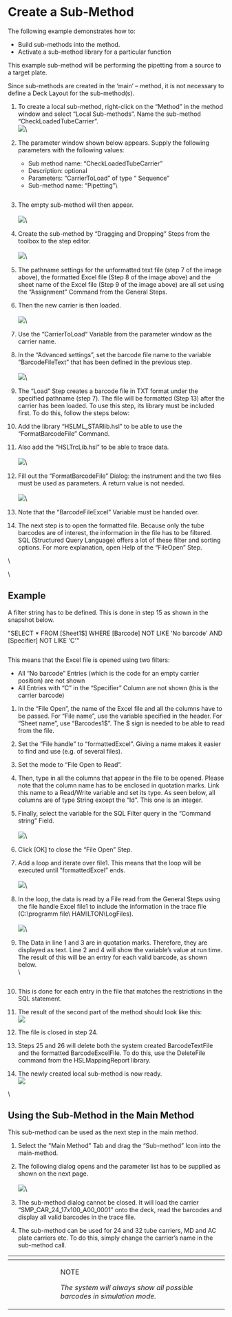 # Create a Sub-Method

The following example demonstrates how to:

* Build sub-methods into the method.
* Activate a sub-method library for a particular function

This example sub-method will be performing the pipetting from a source to a target plate.

Since sub-methods are created in the ‘main’ – method, it is not necessary to define a Deck Layout for the sub-method(s).

1. To create a local sub-method, right-click on the “Method” in the method window and select “Local Sub-methods”. Name the sub-method “CheckLoadedTubeCarrier”.\
   ![](<../.gitbook/assets/image (124).png>)\

2.  The parameter window shown below appears. Supply the following parameters with the following values:

    * Sub method name: “CheckLoadedTubeCarrier”
    * Description: optional
    * Parameters: “CarrierToLoad” of type “ Sequence”
    * Sub-method name: “Pipetting”\


    <figure><img src="../.gitbook/assets/image (125).png" alt=""><figcaption></figcaption></figure>
3. The empty sub-method will then appear.\
   \
   ![](<../.gitbook/assets/image (126).png>)\

4. Create the sub-method by “Dragging and Dropping” Steps from the toolbox to the step editor.\
   \
   ![](<../.gitbook/assets/image (127).png>)\

5. The pathname settings for the unformatted text file (step 7 of the image above), the formatted Excel file (Step 8 of the image above) and the sheet name of the Excel file (Step 9 of the image above) are all set using the “Assignment” Command from the General Steps.
6. Then the new carrier is then loaded.\
   \
   ![](<../.gitbook/assets/image (128).png>)\

7. Use the “CarrierToLoad“ Variable from the parameter window as the carrier name.
8. In the “Advanced settings”, set the barcode file name to the variable “BarcodeFileText” that has been defined in the previous step.\
   \
   ![](<../.gitbook/assets/image (129).png>)\

9. The “Load” Step creates a barcode file in TXT format under the specified pathname (step 7). The file will be formatted (Step 13) after the carrier has been loaded. To use this step, its library must be included first. To do this, follow the steps below:
10. Add the library “HSLML\_STARlib.hsl” to be able to use the “FormatBarcodeFile” Command.
11. Also add the “HSLTrcLib.hsl” to be able to trace data.\
    \
    ![](<../.gitbook/assets/image (130).png>)\

12. Fill out the “FormatBarcodeFile” Dialog: the instrument and the two files must be used as parameters. A return value is not needed.\
    \
    ![](<../.gitbook/assets/image (131).png>)\

13. Note that the “BarcodeFileExcel” Variable must be handed over.
14. The next step is to open the formatted file. Because only the tube barcodes are of interest, the information in the file has to be filtered. SQL (Structured Query Language) offers a lot of these filter and sorting options. For more explanation, open Help of the “FileOpen” Step.

\


\


## Example

A filter string has to be defined. This is done in step 15 as shown in the snapshot below.

"SELECT \* FROM \[Sheet1$] WHERE \[Barcode] NOT LIKE 'No barcode' AND \[Specifier] NOT LIKE 'C'"

<figure><img src="../.gitbook/assets/image (132).png" alt=""><figcaption></figcaption></figure>

This means that the Excel file is opened using two filters:

* All “No barcode” Entries (which is the code for an empty carrier position) are not shown
* All Entries with “C” in the “Specifier” Column are not shown (this is the carrier barcode)

1. In the “File Open”, the name of the Excel file and all the columns have to be passed. For “File name”, use the variable specified in the header. For “Sheet name”, use “Barcodes1$”. The $ sign is needed to be able to read from the file.
2. Set the “File handle” to “formattedExcel”. Giving a name makes it easier to find and use (e.g. of several files).
3. Set the mode to “File Open to Read”.
4. Then, type in all the columns that appear in the file to be opened. Please note that the column name has to be enclosed in quotation marks. Link this name to a Read/Write variable and set its type. As seen below, all columns are of type String except the “Id”. This one is an integer.
5. Finally, select the variable for the SQL Filter query in the “Command string” Field.\
   \
   ![](<../.gitbook/assets/image (133).png>)\

6. Click \[OK] to close the “File Open” Step.
7. Add a loop and iterate over file1. This means that the loop will be executed until ”formattedExcel” ends.\
   \
   ![](<../.gitbook/assets/image (134).png>)\

8. In the loop, the data is read by a File read from the General Steps using the file handle Excel file1 to include the information in the trace file (C:\programm file\ HAMILTON\LogFiles).\
   \
   ![](<../.gitbook/assets/image (135).png>)\

9.  The Data in line 1 and 3 are in quotation marks. Therefore, they are displayed as text. Line 2 and 4 will show the variable’s value at run time. The result of this will be an entry for each valid barcode, as shown below.\
    \


    <figure><img src="../.gitbook/assets/image (137).png" alt=""><figcaption></figcaption></figure>
10. This is done for each entry in the file that matches the restrictions in the SQL statement.
11. The result of the second part of the method should look like this:\
    ![](<../.gitbook/assets/image (138).png>)
12. The file is closed in step 24.
13. Steps 25 and 26 will delete both the system created BarcodeTextFile and the formatted BarcodeExcelFile. To do this, use the DeleteFile command from the HSLMappingReport library.
14. The newly created local sub-method is now ready.\
    ![](<../.gitbook/assets/image (139).png>)

\


## Using the Sub-Method in the Main Method

This sub-method can be used as the next step in the main method.

1. Select the "Main Method" Tab and drag the “Sub-method” Icon into the main-method.
2. The following dialog opens and the parameter list has to be supplied as shown on the next page.\
   \
   ![](<../.gitbook/assets/image (140).png>)\

3. The sub-method dialog cannot be closed. It will load the carrier “SMP\_CAR\_24\_17x100\_A00\_0001” onto the deck, read the barcodes and display all valid barcodes in the trace file.
4. The sub-method can be used for 24 and 32 tube carriers, MD and AC plate carriers etc. To do this, simply change the carrier’s name in the sub-method call.



<table data-header-hidden><thead><tr><th width="98"></th><th></th></tr></thead><tbody><tr><td><img src="../.gitbook/assets/image (10) (1) (1) (1) (1) (1) (1) (1) (1) (1) (1) (1) (1) (1) (1).png" alt="" data-size="original"></td><td><p>NOTE</p><p><em>The system will always show all possible barcodes in simulation mode.</em></p></td></tr></tbody></table>

